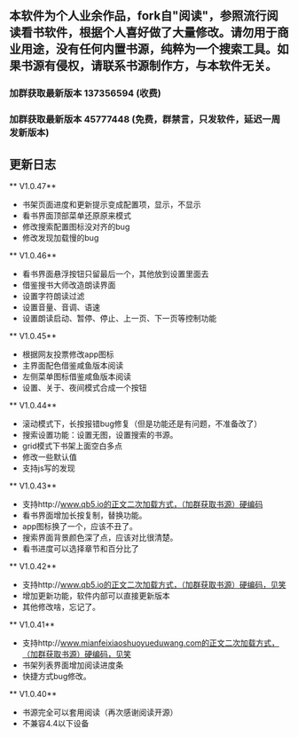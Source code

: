 ## 本软件为个人业余作品，fork自"阅读"，参照流行阅读看书软件，根据个人喜好做了大量修改。请勿用于商业用途，没有任何内置书源，纯粹为一个搜索工具。如果书源有侵权，请联系书源制作方，与本软件无关。
### 加群获取最新版本 137356594 (收费)
### 加群获取最新版本 45777448 (免费，群禁言，只发软件，延迟一周发新版本)

## 更新日志

** V1.0.47**
* 书架页面进度和更新提示变成配置项，显示，不显示
* 看书界面顶部菜单还原原来模式
* 修改搜索配置图标没对齐的bug
* 修改发现加载慢的bug


** V1.0.46**
* 看书界面悬浮按钮只留最后一个，其他放到设置里面去
* 借鉴搜书大师改造朗读界面
* 设置字符朗读过滤
* 设置音量、音调、语速
* 设置朗读启动、暂停、停止、上一页、下一页等控制功能


** V1.0.45**
* 根据网友投票修改app图标
* 主界面配色借鉴咸鱼版本阅读
* 左侧菜单图标借鉴咸鱼版本阅读
* 设置、关于、夜间模式合成一个按钮


** V1.0.44**
* 滚动模式下，长按报错bug修复（但是功能还是有问题，不准备改了）
* 搜索设置功能：设置无图，设置搜索的书源。
* grid模式下书架上面空白多点
* 修改一些默认值
* 支持js写的发现


** V1.0.43**
* 支持http://www.qb5.io的正文二次加载方式，（加群获取书源）硬编码
* 看书界面增加长按复制，替换功能。
* app图标换了一个，应该不丑了。
* 搜索界面背景颜色深了点，应该对比很清楚。
* 看书进度可以选择章节和百分比了


** V1.0.42**
* 支持http://www.qb5.io的正文二次加载方式，（加群获取书源）硬编码，见笑
* 增加更新功能，软件内部可以直接更新版本
* 其他修改啥，忘记了。

** V1.0.41**
* 支持http://www.mianfeixiaoshuoyueduwang.com的正文二次加载方式，（加群获取书源）硬编码，见笑
* 书架列表界面增加阅读进度条
* 快捷方式bug修改。


** V1.0.40**
* 书源完全可以套用阅读（再次感谢阅读开源）
* 不兼容4.4以下设备
